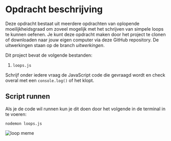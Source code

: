# Opdracht beschrijving

Deze opdracht bestaat uit meerdere opdrachten van oplopende moeilijkheidsgraad om zoveel mogelijk met het schrijven van simpele loops te kunnen oefenen. Je kunt deze opdracht maken door het project te clonen of downloaden naar jouw eigen computer via deze GitHub repository. De uitwerkingen staan op de branch _uitwerkingen_.

Dit project bevat de volgende bestanden:

1. `loops.js`

Schrijf onder iedere vraag de JavaScript code die gevraagd wordt en check overal met een `console.log()` of het klopt.

## Script runnen
Als je de code wil runnen kun je dit doen door het volgende in de terminal in te voeren:

`nodemon loops.js`

![loop meme](http://www.quickmeme.com/img/54/540c1f0a68918de905cadeb944fdea46c1f1fe9c8808512d88fe1866beae02ef.jpg)
